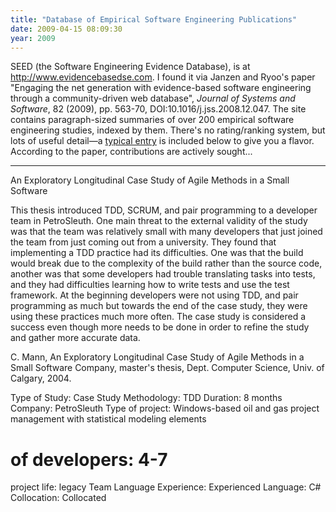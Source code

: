 ```yaml
---
title: "Database of Empirical Software Engineering Publications"
date: 2009-04-15 08:09:30
year: 2009
---
```

SEED (the Software Engineering Evidence Database), is at <a href="http://www.evidencebasedse.com/">http://www.evidencebasedse.com</a>.  I found it via Janzen and Ryoo's paper "Engaging the net generation with evidence-based software engineering through a community-driven web database", <em>Journal of Systems and Software</em>, 82 (2009), pp. 563-70, DOI:10.1016/j.jss.2008.12.047.  The site contains paragraph-sized summaries of over 200 empirical software engineering studies, indexed by them.  There's no rating/ranking system, but lots of useful detail—a <a href="http://www.evidencebasedse.com/?q=node/114">typical entry</a> is included below to give you a flavor.  According to the paper, contributions are actively sought...

<hr />An Exploratory Longitudinal Case Study of Agile Methods in a Small Software

This thesis introduced TDD, SCRUM, and pair programming to a developer team in PetroSleuth. One main threat to the external validity of the study was that the team was relatively small with many developers that just joined the team from just coming out from a university. They found that implementing a TDD practice had its difficulties. One was that the build would break due to the complexity of the build rather than the source code, another was that some developers had trouble translating tasks into tests, and they had difficulties learning how to write tests and use the test framework. At the beginning developers were not using TDD, and pair programming as much but towards the end of the case study, they were using these practices much more often. The case study is considered a success even though more needs to be done in order to refine the study and gather more accurate data.

C. Mann, An Exploratory Longitudinal Case Study of Agile Methods in a Small Software Company, master's thesis, Dept. Computer Science, Univ. of Calgary, 2004.

Type of Study: Case Study
Methodology: TDD
Duration: 8 months
Company: PetroSleuth
Type of project: Windows-based oil and gas project management with
statistical modeling elements
# of developers: 4-7
project life: legacy
Team Language Experience: Experienced
Language: C#
Collocation: Collocated

